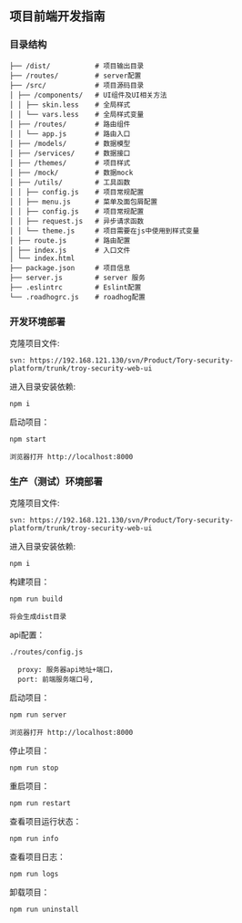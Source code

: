## 项目前端开发指南

### 目录结构

```
├── /dist/           # 项目输出目录
├── /routes/         # server配置
├── /src/            # 项目源码目录
│ ├── /components/   # UI组件及UI相关方法
│ │ ├── skin.less    # 全局样式
│ │ └── vars.less    # 全局样式变量
│ ├── /routes/       # 路由组件
│ │ └── app.js       # 路由入口
│ ├── /models/       # 数据模型
│ ├── /services/     # 数据接口
│ ├── /themes/       # 项目样式
│ ├── /mock/         # 数据mock
│ ├── /utils/        # 工具函数
│ │ ├── config.js    # 项目常规配置
│ │ ├── menu.js      # 菜单及面包屑配置
│ │ ├── config.js    # 项目常规配置
│ │ ├── request.js   # 异步请求函数
│ │ └── theme.js     # 项目需要在js中使用到样式变量
│ ├── route.js       # 路由配置
│ ├── index.js       # 入口文件
│ └── index.html
├── package.json     # 项目信息
├── server.js        # server 服务
├── .eslintrc        # Eslint配置
└── .roadhogrc.js    # roadhog配置
```


### 开发环境部署

克隆项目文件:

    svn: https://192.168.121.130/svn/Product/Tory-security-platform/trunk/troy-security-web-ui

进入目录安装依赖:

    npm i

启动项目：

```
npm start

浏览器打开 http://localhost:8000
```



### 生产（测试）环境部署

克隆项目文件:

    svn: https://192.168.121.130/svn/Product/Tory-security-platform/trunk/troy-security-web-ui

进入目录安装依赖:

    npm i

构建项目：

```
npm run build

将会生成dist目录
```
api配置：
```
./routes/config.js

  proxy: 服务器api地址+端口，
  port: 前端服务端口号,

```

启动项目：

```
npm run server

浏览器打开 http://localhost:8000
```

停止项目：
 ```
 npm run stop

 ```

 重启项目：
 ```
 npm run restart

 ```

查看项目运行状态：

```
npm run info
```

查看项目日志：
 ```
 npm run logs
 ```

卸载项目：
 ```
 npm run uninstall
 ```
